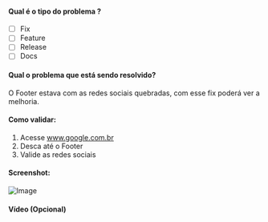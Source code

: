 #### Qual é o tipo do problema ?

- [ ] Fix
- [ ] Feature
- [ ] Release
- [ ] Docs

#### Qual o problema que está sendo resolvido?

O Footer estava com as redes sociais quebradas, com esse fix poderá ver a melhoria.

#### Como validar:

1. Acesse www.google.com.br 
1. Desca até o Footer
1. Valide as redes sociais

#### Screenshot:

![Image](https://picsum.photos/300/100)

#### Vídeo (Opcional)